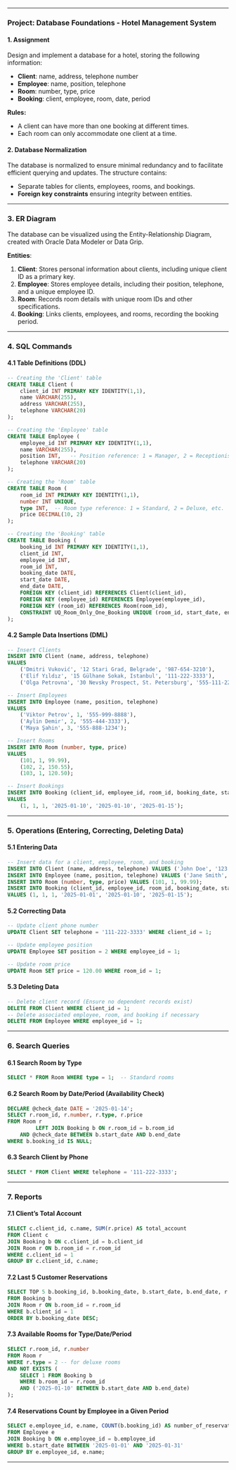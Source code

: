 
----------

### Project: Database Foundations - Hotel Management System

#### 1. **Assignment**

Design and implement a database for a hotel, storing the following information:

-   **Client**: name, address, telephone number
-   **Employee**: name, position, telephone
-   **Room**: number, type, price
-   **Booking**: client, employee, room, date, period

**Rules:**

-   A client can have more than one booking at different times.
-   Each room can only accommodate one client at a time.

#### 2. **Database Normalization**

The database is normalized to ensure minimal redundancy and to facilitate efficient querying and updates. The structure contains:

-   Separate tables for clients, employees, rooms, and bookings.
-   **Foreign key constraints** ensuring integrity between entities.

----------

### 3. **ER Diagram**

The database can be visualized using the Entity-Relationship Diagram, created with Oracle Data Modeler or Data Grip.

**Entities**:

1.  **Client**: Stores personal information about clients, including unique client ID as a primary key.
2.  **Employee**: Stores employee details, including their position, telephone, and a unique employee ID.
3.  **Room**: Records room details with unique room IDs and other specifications.
4.  **Booking**: Links clients, employees, and rooms, recording the booking period.

----------

### 4. **SQL Commands**

#### 4.1 **Table Definitions (DDL)**

```sql
-- Creating the 'Client' table
CREATE TABLE Client (
    client_id INT PRIMARY KEY IDENTITY(1,1),
    name VARCHAR(255),
    address VARCHAR(255),
    telephone VARCHAR(20)
);

-- Creating the 'Employee' table
CREATE TABLE Employee (
    employee_id INT PRIMARY KEY IDENTITY(1,1),
    name VARCHAR(255),
    position INT,   -- Position reference: 1 = Manager, 2 = Receptionist
    telephone VARCHAR(20)
);

-- Creating the 'Room' table
CREATE TABLE Room (
    room_id INT PRIMARY KEY IDENTITY(1,1),
    number INT UNIQUE,
    type INT,  -- Room type reference: 1 = Standard, 2 = Deluxe, etc.
    price DECIMAL(10, 2)
);

-- Creating the 'Booking' table
CREATE TABLE Booking (
    booking_id INT PRIMARY KEY IDENTITY(1,1),
    client_id INT,
    employee_id INT,
    room_id INT,
    booking_date DATE,
    start_date DATE,
    end_date DATE,
    FOREIGN KEY (client_id) REFERENCES Client(client_id),
    FOREIGN KEY (employee_id) REFERENCES Employee(employee_id),
    FOREIGN KEY (room_id) REFERENCES Room(room_id),
    CONSTRAINT UQ_Room_Only_One_Booking UNIQUE (room_id, start_date, end_date)
);
```

#### 4.2 **Sample Data Insertions (DML)**

```sql
-- Insert Clients
INSERT INTO Client (name, address, telephone)
VALUES
    ('Dmitri Vuković', '12 Stari Grad, Belgrade', '987-654-3210'),
    ('Elif Yıldız', '15 Gülhane Sokak, Istanbul', '111-222-3333'),
    ('Olga Petrovna', '30 Nevsky Prospect, St. Petersburg', '555-111-2222');

-- Insert Employees
INSERT INTO Employee (name, position, telephone)
VALUES
    ('Viktor Petrov', 1, '555-999-8888'),
    ('Aylin Demir', 2, '555-444-3333'),
    ('Maya Şahin', 3, '555-888-1234');

-- Insert Rooms
INSERT INTO Room (number, type, price)
VALUES
    (101, 1, 99.99),
    (102, 2, 150.55),
    (103, 1, 120.50);

-- Insert Bookings
INSERT INTO Booking (client_id, employee_id, room_id, booking_date, start_date, end_date)
VALUES
    (1, 1, 1, '2025-01-10', '2025-01-10', '2025-01-15');
```

----------

### 5. **Operations (Entering, Correcting, Deleting Data)**

#### 5.1 **Entering Data**

```sql
-- Insert data for a client, employee, room, and booking
INSERT INTO Client (name, address, telephone) VALUES ('John Doe', '123 Main St', '123-456-7890');
INSERT INTO Employee (name, position, telephone) VALUES ('Jane Smith', 1, '987-654-3210');
INSERT INTO Room (number, type, price) VALUES (101, 1, 99.99);
INSERT INTO Booking (client_id, employee_id, room_id, booking_date, start_date, end_date) 
VALUES (1, 1, 1, '2025-01-01', '2025-01-10', '2025-01-15');
```
#### 5.2 **Correcting Data**

```sql
-- Update client phone number
UPDATE Client SET telephone = '111-222-3333' WHERE client_id = 1;

-- Update employee position
UPDATE Employee SET position = 2 WHERE employee_id = 1;

-- Update room price
UPDATE Room SET price = 120.00 WHERE room_id = 1;
```

#### 5.3 **Deleting Data**

```sql
-- Delete client record (Ensure no dependent records exist)
DELETE FROM Client WHERE client_id = 1;
-- Delete associated employee, room, and booking if necessary
DELETE FROM Employee WHERE employee_id = 1;
```

----------

### 6. **Search Queries**

#### 6.1 **Search Room by Type**

```sql
SELECT * FROM Room WHERE type = 1;  -- Standard rooms
```

#### 6.2 **Search Room by Date/Period (Availability Check)**

```sql
DECLARE @check_date DATE = '2025-01-14';
SELECT r.room_id, r.number, r.type, r.price
FROM Room r
         LEFT JOIN Booking b ON r.room_id = b.room_id
    AND @check_date BETWEEN b.start_date AND b.end_date
WHERE b.booking_id IS NULL;
``` 

#### 6.3 **Search Client by Phone**

```sql
SELECT * FROM Client WHERE telephone = '111-222-3333';
```

----------

### 7. **Reports**

#### 7.1 **Client’s Total Account**

```sql
SELECT c.client_id, c.name, SUM(r.price) AS total_account
FROM Client c
JOIN Booking b ON c.client_id = b.client_id
JOIN Room r ON b.room_id = r.room_id
WHERE c.client_id = 1
GROUP BY c.client_id, c.name;
```

#### 7.2 **Last 5 Customer Reservations**

```sql
SELECT TOP 5 b.booking_id, b.booking_date, b.start_date, b.end_date, r.number AS room_number
FROM Booking b
JOIN Room r ON b.room_id = r.room_id
WHERE b.client_id = 1
ORDER BY b.booking_date DESC;
```

#### 7.3 **Available Rooms for Type/Date/Period**

```sql
SELECT r.room_id, r.number
FROM Room r
WHERE r.type = 2 -- for deluxe rooms
AND NOT EXISTS (
    SELECT 1 FROM Booking b
    WHERE b.room_id = r.room_id 
    AND ('2025-01-10' BETWEEN b.start_date AND b.end_date)
);
```

#### 7.4 **Reservations Count by Employee in a Given Period**

```sql
SELECT e.employee_id, e.name, COUNT(b.booking_id) AS number_of_reservations
FROM Employee e
JOIN Booking b ON e.employee_id = b.employee_id
WHERE b.start_date BETWEEN '2025-01-01' AND '2025-01-31'
GROUP BY e.employee_id, e.name;
```

----------